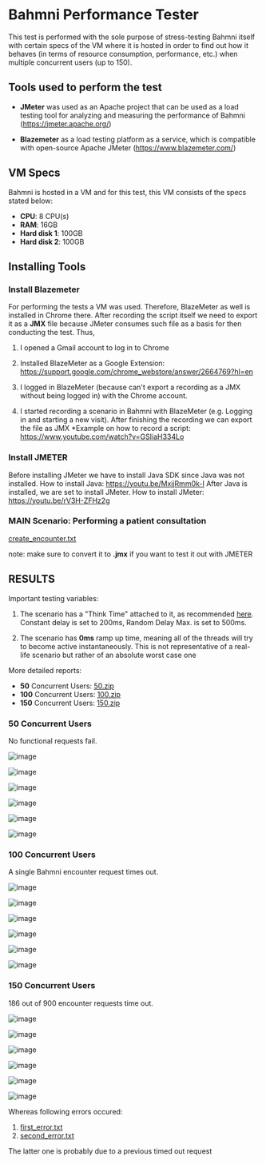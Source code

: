 # Bahmni Performance Tester
This test is performed with the sole purpose of stress-testing Bahmni itself with certain specs of the VM where it is hosted in order to find out how it behaves (in terms of resource consumption, performance, etc.) when multiple concurrent users (up to 150).

## Tools used to perform the test
 - **JMeter** was used as an Apache project that can be used as a load testing tool for analyzing and measuring the performance of Bahmni (https://jmeter.apache.org/)

 - **Blazemeter** as a load testing platform as a service, which is compatible with open-source Apache JMeter (https://www.blazemeter.com/)
 
 ## VM Specs
Bahmni is hosted in a VM and for this test, this VM consists of the specs stated below:

 - **CPU**: 8 CPU(s) 
 - **RAM**: 16GB
 - **Hard disk 1**: 100GB 
 - **Hard disk 2**: 100GB

## Installing Tools

### Install Blazemeter
For performing the tests a VM was used. Therefore, BlazeMeter as well is installed in Chrome there.
After recording the script itself we need to export it as a **JMX** file because JMeter consumes such file as a basis for then conducting the test.
Thus,

1. I opened a Gmail account to log in to Chrome

2. Installed BlazeMeter as a Google Extension: https://support.google.com/chrome_webstore/answer/2664769?hl=en

3. I logged in BlazeMeter (because can't export a recording as a JMX without being logged in) with the Chrome account.

4. I started recording a scenario in Bahmni with BlazeMeter (e.g. Logging in and starting a new visit). After finishing the recording we can export the file as JMX
*Example on how to record a script: https://www.youtube.com/watch?v=GSIiaH334Lo

### Install JMETER
Before installing JMeter we have to install Java SDK since Java was not installed.
How to install Java: https://youtu.be/MxjjRmm0k-I
After Java is installed, we are set to install JMeter.
How to install JMeter: https://youtu.be/rV3H-ZFHz2g

### MAIN Scenario: Performing a patient consultation

[create_encounter.txt](https://github.com/albionshala/asha-bahmni-performance/files/9467929/create_encounter.txt)

note: make sure to convert it to **.jmx** if you want to test it out with JMETER

## RESULTS

Important testing variables:

1. The scenario has a "Think Time" attached to it, as recommended [here](https://dzone.com/articles/tips-and-tricks-to-compose-the-most-effective-apac#:~:text=buy%20the%20product.-,Add%20%E2%80%9CThink%20Time%E2%80%9D,-When%20real%20users). Constant delay is set to 200ms, Random Delay Max. is set to 500ms.

2. The scenario has **0ms** ramp up time, meaning all of the threads will try to become active instantaneously. This is not representative of a real-life scenario but rather of an absolute worst case one

More detailed reports: 
 - **50** Concurrent Users: [50.zip](https://github.com/albionshala/asha-bahmni-performance/files/9467794/50.zip)
 - **100** Concurrent Users: [100.zip](https://github.com/albionshala/asha-bahmni-performance/files/9467796/100.zip)
 - **150** Concurrent Users: [150.zip](https://github.com/albionshala/asha-bahmni-performance/files/9467799/150.zip)

### 50 Concurrent Users
No functional requests fail.

![image](https://user-images.githubusercontent.com/38991607/187859206-393f68ff-6ef2-4a4d-a976-5369d7740416.png)

![image](https://user-images.githubusercontent.com/38991607/187859249-a9662e66-992b-4640-ac8a-3367f8d7ab0b.png)

![image](https://user-images.githubusercontent.com/38991607/187859264-6e8aed89-f1d5-4924-890f-53565764f318.png)

![image](https://user-images.githubusercontent.com/38991607/187859267-df81694c-79cf-4cce-9ee2-c757bec3878a.png)

![image](https://user-images.githubusercontent.com/38991607/187859382-f56ffcd9-754e-40c7-adce-d796e00b76c0.png)

![image](https://user-images.githubusercontent.com/38991607/187859394-2dd39d6c-e5e1-4d18-b8d5-af401185bdf8.png)


### 100 Concurrent Users

A single Bahmni encounter request times out.

![image](https://user-images.githubusercontent.com/38991607/187859460-81f9b160-d6cf-4b5a-9a41-1439e4bc877f.png)

![image](https://user-images.githubusercontent.com/38991607/187859504-60dee770-1ebb-4976-90fa-cdd6f631e425.png)

![image](https://user-images.githubusercontent.com/38991607/187859514-3e1f4b15-2424-4e0a-b52d-edf98b6ba2a9.png)

![image](https://user-images.githubusercontent.com/38991607/187859519-77eeff0c-f8cd-4b16-b3cc-ac2608f5d0ce.png)

![image](https://user-images.githubusercontent.com/38991607/187859537-2174b740-5e86-4e4b-b84a-8ea8fdee9476.png)

![image](https://user-images.githubusercontent.com/38991607/187859546-0c359176-f1f1-411d-992f-a5c746d525ba.png)


### 150 Concurrent Users
186 out of 900 encounter requests time out.


![image](https://user-images.githubusercontent.com/38991607/187859679-d20accf8-2109-46f2-aff1-c19e6ab6d2e4.png)

![image](https://user-images.githubusercontent.com/38991607/187859692-e91e9c5e-c9c8-4b8e-ae03-38723661dee0.png)

![image](https://user-images.githubusercontent.com/38991607/187859696-70a6a1ed-a716-4768-b57b-22612e03d325.png)

![image](https://user-images.githubusercontent.com/38991607/187859715-082418ef-f570-442c-aa43-37d2fdf6e47a.png)

![image](https://user-images.githubusercontent.com/38991607/187859720-4937ddf5-0d8c-4d85-9ffc-91270f3db1b9.png)

![image](https://user-images.githubusercontent.com/38991607/187859730-bb0b8577-3b88-40db-a086-c62bfb2bfba3.png)

Whereas following errors occured:

1. [first_error.txt](https://github.com/albionshala/asha-bahmni-performance/files/9467827/read_timed_out.txt)
2. [second_error.txt](https://github.com/albionshala/asha-bahmni-performance/files/9467837/second_error.txt)

The latter one is probably due to a previous timed out request









